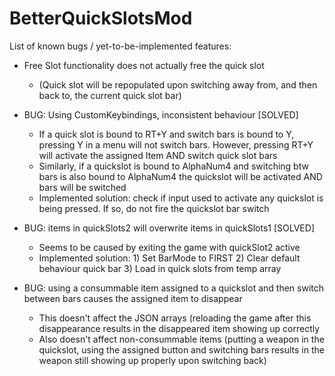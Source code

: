 # BetterQuickSlotsMod

List of known bugs / yet-to-be-implemented features:

- Free Slot functionality does not actually free the quick slot
	- (Quick slot will be repopulated upon switching away from, and then back to, the current quick slot bar)
	
- BUG: Using CustomKeybindings, inconsistent behaviour [SOLVED]
	- If a quick slot is bound to RT+Y and switch bars is bound to Y, pressing Y in a menu will not switch bars.  However, pressing RT+Y
		will activate the assigned Item AND switch quick slot bars
	- Similarly, if a quickslot is bound to AlphaNum4 and switching btw bars is also bound to AlphaNum4 the quickslot will be activated AND bars will be switched
	- Implemented solution: check if input used to activate any quickslot is being pressed.  If so, do not fire the quickslot bar switch

- BUG: items in quickSlots2 will overwrite items in quickSlots1 [SOLVED]
	- Seems to be caused by exiting the game with quickSlot2 active
	- Implemented solution: 1) Set BarMode to FIRST 2) Clear default behaviour quick bar 3) Load in quick slots from temp array
	
- BUG: using a consummable item assigned to a quickslot and then switch between bars causes the assigned item to disappear
	- This doesn't affect the JSON arrays (reloading the game after this disappearance results in the disappeared item showing up correctly
	- Also doesn't affect non-consummable items (putting a weapon in the quickslot, using the assigned button and switching bars results in the weapon still showing up properly
		upon switching back)

